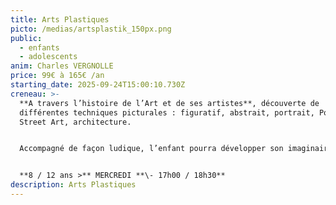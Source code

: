 ```yaml
---
title: Arts Plastiques
picto: /medias/artsplastik_150px.png
public:
  - enfants
  - adolescents
anim: Charles VERGNOLLE
price: 99€ à 165€ /an
starting_date: 2025-09-24T15:00:10.730Z
creneau: >-
  **A travers l’histoire de l’Art et de ses artistes**, découverte de
  différentes techniques picturales : figuratif, abstrait, portrait, Pop Art,
  Street Art, architecture.


  Accompagné de façon ludique, l’enfant pourra développer son imaginaire et acquérir ainsi différentes techniques de création, prendre confiance en lui.


  **8 / 12 ans >** MERCREDI **\- 17h00 / 18h30**
description: Arts Plastiques
---
```

